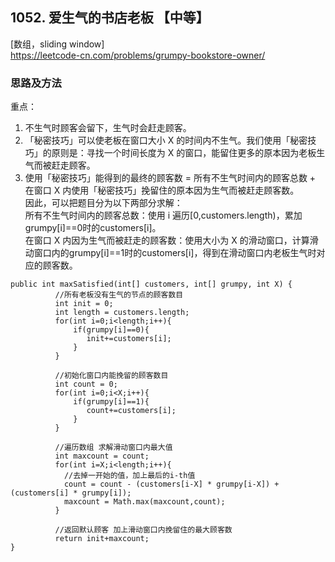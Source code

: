 ## 1052. 爱生气的书店老板 【中等】      
[数组，sliding window]      
https://leetcode-cn.com/problems/grumpy-bookstore-owner/     

### 思路及方法    
重点：     
1. 不生气时顾客会留下，生气时会赶走顾客。     
2. 「秘密技巧」可以使老板在窗口大小 X 的时间内不生气。我们使用「秘密技巧」的原则是：寻找一个时间长度为 X 的窗口，能留住更多的原本因为老板生气而被赶走顾客。     
3. 使用「秘密技巧」能得到的最终的顾客数 = 所有不生气时间内的顾客总数 + 在窗口 X 内使用「秘密技巧」挽留住的原本因为生气而被赶走顾客数。       
因此，可以把题目分为以下两部分求解：        
所有不生气时间内的顾客总数：使用 i 遍历[0,customers.length)，累加grumpy[i]==0时的customers[i]。       
在窗口 X 内因为生气而被赶走的顾客数：使用大小为 X 的滑动窗口，计算滑动窗口内的grumpy[i]==1时的customers[i]，得到在滑动窗口内老板生气时对应的顾客数。          
```
public int maxSatisfied(int[] customers, int[] grumpy, int X) {
          //所有老板没有生气的节点的顾客数目
          int init = 0;
          int length = customers.length;
          for(int i=0;i<length;i++){
              if(grumpy[i]==0){
                 init+=customers[i];
              }
          }
          
          //初始化窗口内能挽留的顾客数目
          int count = 0;
          for(int i=0;i<X;i++){
              if(grumpy[i]==1){
                 count+=customers[i];
              }
          }
          
          //遍历数组 求解滑动窗口内最大值
          int maxcount = count;
          for(int i=X;i<length;i++){
            //去掉一开始的值，加上最后的i-th值
            count = count - (customers[i-X] * grumpy[i-X]) + (customers[i] * grumpy[i]);
            maxcount = Math.max(maxcount,count);
          }
          
          //返回默认顾客 加上滑动窗口内挽留住的最大顾客数
          return init+maxcount;
}
```







